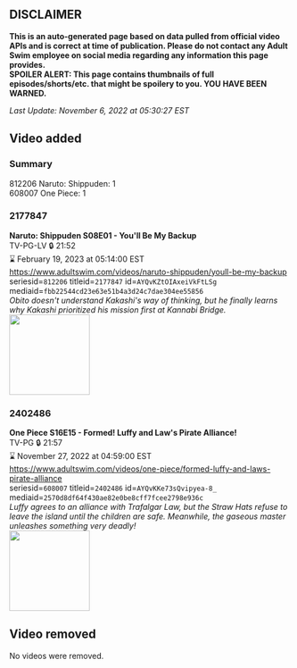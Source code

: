 ## DISCLAIMER
**This is an auto-generated page based on data pulled from official video APIs and is correct at time of publication. Please do not contact any Adult Swim employee on social media regarding any information this page provides.**  
**SPOILER ALERT: This page contains thumbnails of full episodes/shorts/etc. that might be spoilery to you. YOU HAVE BEEN WARNED.**  

_Last Update: November 6, 2022 at 05:30:27 EST_
## Video added
### Summary
812206 Naruto: Shippuden: 1  
608007 One Piece: 1  
### 2177847
**Naruto: Shippuden S08E01 - You'll Be My Backup**  
TV-PG-LV 🔒 21:52  
⌛ February 19, 2023 at 05:14:00 EST  
https://www.adultswim.com/videos/naruto-shippuden/youll-be-my-backup  
seriesid=`812206` titleid=`2177847` id=`AYQvKZtOIAxeiVkFtLSg` mediaid=`fbb22544cd23e63e51b4a3d24c7dae304ee55856`  
_Obito doesn't understand Kakashi's way of thinking, but he finally learns why Kakashi prioritized his mission first at Kannabi Bridge._  
<a href="https://media.cdn.adultswim.com/uploads/20221031/thumbnails/2_2210311349165-NarutoShippuden_417_YoullBeMyBackup.png"><img src="https://media.cdn.adultswim.com/uploads/20221031/thumbnails/2_2210311349165-NarutoShippuden_417_YoullBeMyBackup.png" height="144px" /></a>
### 2402486
**One Piece S16E15 - Formed! Luffy and Law's Pirate Alliance!**  
TV-PG 🔒 21:57  
⌛ November 27, 2022 at 04:59:00 EST  
https://www.adultswim.com/videos/one-piece/formed-luffy-and-laws-pirate-alliance  
seriesid=`608007` titleid=`2402486` id=`AYQvKKe73sQvipyea-8_` mediaid=`2570d8df64f430ae82e0be8cff7fcee2798e936c`  
_Luffy agrees to an alliance with Trafalgar Law, but the Straw Hats refuse to leave the island until the children are safe. Meanwhile, the gaseous master unleashes something very deadly!_  
<a href="https://media.cdn.adultswim.com/uploads/20221031/thumbnails/2_2210311348133-OnePiece_594_FormedLuffyAndLawsPirateAlliance.png"><img src="https://media.cdn.adultswim.com/uploads/20221031/thumbnails/2_2210311348133-OnePiece_594_FormedLuffyAndLawsPirateAlliance.png" height="144px" /></a>
## Video removed
No videos were removed.  
